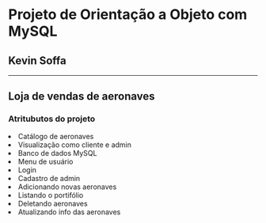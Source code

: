 <h1> Projeto de Orientação a Objeto com MySQL </h1>
<h2> Kevin Soffa </h2>
<hr>
<body>
  <h2> Loja de vendas de aeronaves </h2>
  <h3> Atritubutos do projeto </h3>
  <li> Catálogo de aeronaves </li>
  <li> Visualização como cliente e admin </li>
  <li> Banco de dados MySQL </li>
  <li> Menu de usuário </li>
  <li> Login </li>
  <li> Cadastro de admin </li>
  <li> Adicionando novas aeronaves </li>
  <li> Listando o portifólio </li>
  <li> Deletando aeronaves</li>
  <li> Atualizando info das aeronaves </li>
</body>
